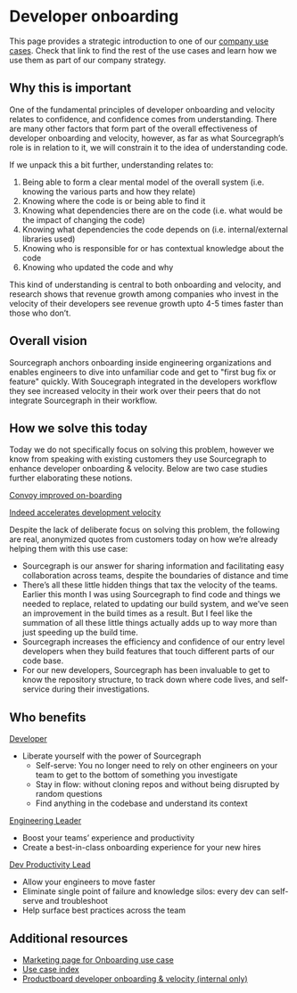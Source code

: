 # Developer onboarding

This page provides a strategic introduction to one of our [company use cases](../index.md#use-cases). Check that link to find the rest of the use cases and learn how we use them as part of our company strategy.

## Why this is important

<!-- Beyond imagining a future in the above section, talk more about why this future is important and why we are going after it. -->

One of the fundamental principles of developer onboarding and velocity relates to confidence, and confidence comes from understanding. There are many other factors that form part of the overall effectiveness of developer onboarding and velocity, however, as far as what Sourcegraph’s role is in relation to it, we will constrain it to the idea of understanding code.

If we unpack this a bit further, understanding relates to:

1. Being able to form a clear mental model of the overall system (i.e. knowing the various parts and how they relate)
1. Knowing where the code is or being able to find it
1. Knowing what dependencies there are on the code (i.e. what would be the impact of changing the code)
1. Knowing what dependencies the code depends on (i.e. internal/external libraries used)
1. Knowing who is responsible for or has contextual knowledge about the code
1. Knowing who updated the code and why

This kind of understanding is central to both onboarding and velocity, and research shows that revenue growth among companies who invest in the velocity of their developers see revenue growth upto 4-5 times faster than those who don’t.

## Overall vision

<!-- Convey what things will be like in the future for your use case, being as descriptive as you can to help someone understand where we are headed with our vision. -->

Sourcegraph anchors onboarding inside engineering organizations and enables engineers to dive into unfamiliar code and get to "first bug fix or feature" quickly. With Soucegraph integrated in the developers workflow they see increased velocity in their work over their peers that do not integrate Sourcegraph in their workflow.

## How we solve this today

<!-- Describe in as much detail as you can how the product enables this use case today. You can include customer quotes, textual walkthroughs, and this is also a great place to link to demo videos. This is perhaps the most important single section in this document, so don't be afraid to add too much - if you feel this section is getting long, consider summarizing here and linking out to other pages in the handbook with details. -->

Today we do not specifically focus on solving this problem, however we know from speaking with existing customers they use Sourcegraph to enhance developer onboarding & velocity. Below are two case studies further elaborating these notions.

[Convoy improved on-boarding](https://about.sourcegraph.com/case-studies/convoy-improved-on-boarding/)

[Indeed accelerates development velocity](https://about.sourcegraph.com/case-studies/indeed-accelerates-development-velocity/)

Despite the lack of deliberate focus on solving this problem, the following are real, anonymized quotes from customers today on how we’re already helping them with this use case:

- Sourcegraph is our answer for sharing information and facilitating easy collaboration across teams, despite the boundaries of distance and time
- There’s all these little hidden things that tax the velocity of the teams. Earlier this month I was using Sourcegraph to find code and things we needed to replace, related to updating our build system, and we’ve seen an improvement in the build times as a result. But I feel like the summation of all these little things actually adds up to way more than just speeding up the build time.
- Sourcegraph increases the efficiency and confidence of our entry level developers when they build features that touch different parts of our code base.
- For our new developers, Sourcegraph has been invaluable to get to know the repository structure, to track down where code lives, and self-service during their investigations.

## Who benefits

<!-- Link to the personas that relate to this use case, and describe briefly how it benefits each of them (the real detail is in the above section, so be sure not to repeat yourself here; speak in generalities for each persona in this section.) -->

[Developer](https://docs.google.com/presentation/d/1aQhcWoWd_LJXdAgEn7JBGnZV5pfN6UJyct2VV-ZiTXI/edit#slide=id.ge9b93ff711_1_0)

- Liberate yourself with the power of Sourcegraph
  - Self-serve: You no longer need to rely on other engineers on your team to get to the bottom of something you investigate
  - Stay in flow: without cloning repos and without being disrupted by random questions
  - Find anything in the codebase and understand its context

[Engineering Leader](https://docs.google.com/presentation/d/1aQhcWoWd_LJXdAgEn7JBGnZV5pfN6UJyct2VV-ZiTXI/edit#slide=id.ge9b93ff711_0_19)

- Boost your teams’ experience and productivity
- Create a best-in-class onboarding experience for your new hires

[Dev Productivity Lead](https://docs.google.com/presentation/d/1aQhcWoWd_LJXdAgEn7JBGnZV5pfN6UJyct2VV-ZiTXI/edit#slide=id.ge9b93ff711_0_19)

- Allow your engineers to move faster
- Eliminate single point of failure and knowledge silos: every dev can self-serve and troubleshoot
- Help surface best practices across the team

## Additional resources

<!-- Are there other articles, blogs, internal documents, or handbook links that are useful for someone who wants to understand this use case? Link to them here. -->

- [Marketing page for Onboarding use case](https://about.sourcegraph.com/use-cases/#accelerate-developer-onboarding)
- [Use case index](../index.md#use-cases)
- [Productboard developer onboarding & velocity (internal only)](https://sourcegraph.productboard.com/feature-board/3957049-fy23-use-cases/features/11482294/detail)
